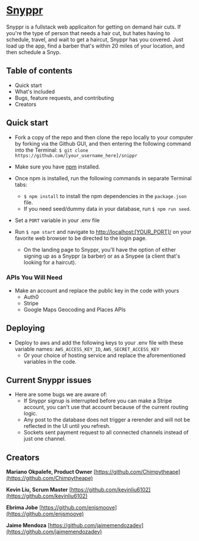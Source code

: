 # [Snyppr](https://github.com/hrla14-snippr/snippr)

Snyppr is a fullstack web applicaiton for getting on demand hair cuts. If you're the type of person that needs a hair cut, but hates having to schedule, travel, and wait to get a haircut, Snyppr has you covered. Just load up the app, find a barber that's within 20 miles of your location, and then schedule a Snyp.

## Table of contents

- Quick start
- What's included
- Bugs, feature requests, and contributing
- Creators

## Quick start

- Fork a copy of the repo and then clone the repo locally to your computer by forking via the Github GUI, and then entering the following command into the Terminal: `$ git clone https://github.com/[your_username_here]/snippr`
- Make sure you have [npm](https://www.npmjs.com) installed.
- Once npm is installed, run the following commands in separate Terminal tabs:
  - `$ npm install` to install the npm dependencies in the `package.json` file. 
  - If you need seed/dummy data in your database, run `$ npm run seed`.
- Set a `PORT` variable in your .env file

- Run `$ npm start` and navigate to [http://localhost:[YOUR_PORT]/](http://localhost:[YOUR_PORT]/) on your favorite web browser to be directed to the login page.
  - On the landing page to Snyppr, you'll have the option of either signing up as a Snyppr (a barber) or as a Snypee (a client that's looking for a haircut).

### APIs You Will Need
- Make an account and replace the public key in the code with yours
  - Auth0
  - Stripe
  - Google Maps Geocoding and Places APIs

## Deploying
- Deploy to aws and add the following keys to your .env file with these variable names: `AWS_ACCESS_KEY_ID`, `AWS_SECRET_ACCESS_KEY`
  - Or your choice of hosting service and replace the aforementioned variables in the code.

## Current Snyppr issues

- Here are some bugs we are aware of:
  - If Snyppr signup is interrupted before you can make a Stripe account, you can't use that account because of the current routing logic.
  - Any post to the database does not trigger a rerender and will not be reflected in the UI until you refresh.
  - Sockets sent payment request to all connected channels instead of just one channel.

## Creators

**Mariano Okpalefe, Product Owner**
[https://github.com/Chimpytheape](https://github.com/Chimpytheape)

**Kevin Liu, Scrum Master**
[https://github.com/kevinliu6102](https://github.com/kevinliu6102)

**Ebrima Jobe**
[https://github.com/enjsmoove](https://github.com/enjsmoove)

**Jaime Mendoza**
[https://github.com/jaimemendozadev](https://github.com/jaimemendozadev)